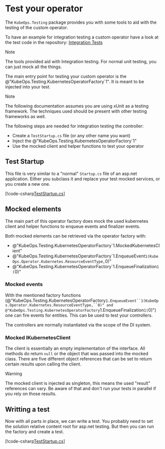 # Test your operator

The `KubeOps.Testing` package provides you with some tools
to aid with the testing of the custom operator.

To have an example for integration testing a custom operator
have a look at the test code in the repository:
[Integration Tests](https://github.com/buehler/dotnet-operator-sdk/tree/master/tests/KubeOps.TestOperator)

> [!NOTE]
> The tools provided aid with Integration testing.
> For normal unit testing, you can just mock all the things.

The main entry point for testing your custom operator is the
@"KubeOps.Testing.KubernetesOperatorFactory`1". It is meant to be
injected into your test.

> [!NOTE]
> The following documentation assumes you are using xUnit as a
> testing framework. The techniques used should be present
> with other testing frameworks as well.

The following steps are needed for integration testing the controller:

- Create a `TestStartup.cs` file (or any other name you want)
- Inject the @"KubeOps.Testing.KubernetesOperatorFactory`1"
- Use the mocked client and helper functions to test your operator

## Test Startup

This file is very similar to a "normal" `Startup.cs` file of an
asp.net application. Either you subclass it and replace your test mocked
services, or you create a new one.

[!code-csharp[TestStartup.cs](../../tests/KubeOps.TestOperator.Test/TestStartup.cs)]

## Mocked elements

The main part of this operator factory does mock the used kubernetes client
and helper functions to enqueue events and finalizer events.

Both mocked elements can be retrieved via the operator factory with:

- @"KubeOps.Testing.KubernetesOperatorFactory`1.MockedKubernetesClient"
- @"KubeOps.Testing.KubernetesOperatorFactory`1.EnqueueEvent``1(KubeOps.Operator.Kubernetes.ResourceEventType,``0)"
- @"KubeOps.Testing.KubernetesOperatorFactory`1.EnqueueFinalization``1(``0)"

### Mocked events

With the mentioned factory functions (@"KubeOps.Testing.KubernetesOperatorFactory`1.EnqueueEvent``1(KubeOps.Operator.Kubernetes.ResourceEventType,``0)"
and @"KubeOps.Testing.KubernetesOperatorFactory`1.EnqueueFinalization``1(``0)")
one can fire events for entities. This can be used to test your controllers.

The controllers are normally instantiated via the scope of the DI system.

### Mocked IKubernetesClient

The client is essentially an empty implementation of the interface.
All methods do return `null` or the object that was passed
into the mocked class. There are five different object
references that can be set to return certain results upon calling the client.

> [!WARNING]
> The mocked client is injected as singleton, this means
> the used "result" references can vary. Be aware of that
> and don't run your tests in parallel if you rely
> on those results.

## Writting a test

Now with all parts in place, we can write a test.
You probably need to set the solution relative content root for
asp.net testing. But then you can run the factory
and create a test.

[!code-csharp[TestStartup.cs](../../tests/KubeOps.TestOperator.Test/TestController.Test.cs)]
